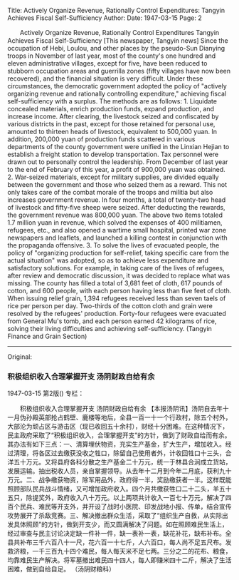 Title: Actively Organize Revenue, Rationally Control Expenditures: Tangyin Achieves Fiscal Self-Sufficiency
Author: 
Date: 1947-03-15
Page: 2

　　Actively Organize Revenue, Rationally Control Expenditures
    Tangyin Achieves Fiscal Self-Sufficiency
    [This newspaper, Tangyin news] Since the occupation of Hebi, Loulou, and other places by the pseudo-Sun Dianying troops in November of last year, most of the county's one hundred and eleven administrative villages, except for five, have been reduced to stubborn occupation areas and guerrilla zones (fifty villages have now been recovered), and the financial situation is very difficult. Under these circumstances, the democratic government adopted the policy of "actively organizing revenue and rationally controlling expenditure," achieving fiscal self-sufficiency with a surplus. The methods are as follows: 1. Liquidate concealed materials, enrich production funds, expand production, and increase income. After clearing, the livestock seized and confiscated by various districts in the past, except for those retained for personal use, amounted to thirteen heads of livestock, equivalent to 500,000 yuan. In addition, 200,000 yuan of production funds scattered in various departments of the county government were unified in the Linxian Hejian to establish a freight station to develop transportation. Tax personnel were drawn out to personally control the leadership. From December of last year to the end of February of this year, a profit of 900,000 yuan was obtained. 2. War-seized materials, except for military supplies, are divided equally between the government and those who seized them as a reward. This not only takes care of the combat morale of the troops and militia but also increases government revenue. In four months, a total of twenty-two head of livestock and fifty-five sheep were seized. After deducting the rewards, the government revenue was 800,000 yuan. The above two items totaled 1.7 million yuan in revenue, which solved the expenses of 400 militiamen, refugees, etc., and also opened a wartime small hospital, printed war zone newspapers and leaflets, and launched a killing contest in conjunction with the propaganda offensive. 3. To solve the lives of evacuated people, the policy of "organizing production for self-relief, taking specific care from the actual situation" was adopted, so as to achieve less expenditure and satisfactory solutions. For example, in taking care of the lives of refugees, after review and democratic discussion, it was decided to replace what was missing. The county has filled a total of 3,681 feet of cloth, 617 pounds of cotton, and 600 people, with each person having less than five feet of cloth. When issuing relief grain, 1,394 refugees received less than seven taels of rice per person per day. Two-thirds of the cotton cloth and grain were resolved by the refugees' production. Forty-four refugees were evacuated from General Mu's tomb, and each person earned 42 kilograms of rice, solving their living difficulties and achieving self-sufficiency.
            (Tangyin Finance and Grain Section)



<hr /> 

Original: 


### 积极组织收入合理掌握开支  汤阴财政自给有余

1947-03-15
第2版()
专栏：

　　积极组织收入合理掌握开支
    汤阴财政自给有余
    【本报汤阴讯】汤阴自去年十一月伪孙殿英部抢占鹤壁、鹿楼等地后，全县一百一十一个行政村，除五个村外，大部沦为顽占区与游击区（现已收回五十余村），财经十分困难。在这种情况下，民主政府采取了“积极组织收入，合理掌握开支”的方针，做到了财政自给而有余。其办法有如下三点：一、清算埋伏物资，充实生产基金，扩大生产，增加收入。经过清理，将各区过去缴获没收之牲口，除留自己使用者外，计收回牲口十三头，合洋五十万元。又将县府各科分散之生产基金二十万元，统一于林县合涧成立货站，发展运输。抽出税收人员，亲自掌握领导。从去年十二月到今年二月底，获利九十万元。二、战争缴获物资，除军用品外，政府得一半，奖励缴获者一半。这样既能照顾部队民兵战斗情绪，又可增加政府收入。四个月共缴获牲口二十二头，羊五十五只，除提奖外，政府收入八十万元。以上两项共计收入一百七十万元，解决了四百个民兵、难民等开支外，并开设了战时小医院、印发战地小报、传单，结合宣传攻势展开了杀敌竞赛。三、解决撤出群众生活，采取了“组织生产自救，从实际出发具体照顾”的方针，做到开支少，而又圆满解决了问题。如在照顾难民生活上，经过审查与民主讨论决定缺一件补一件，缺一表补一表，缺花补花，缺布补布。全县共补布三千六百八十一尺，花六百一十七斤，人六百口，每人尚不足五尺布。发救济粮，一千三百九十四个难民，每人每天米不足七两。三分之二的花布、粮食，均靠难民生产解决。将军墓撤出难民四十四人，每人即赚米四十二斤，解决了生活困难，做到自给自足。
            （汤阴财粮科）
